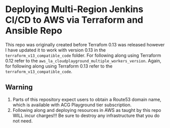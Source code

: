 # Deploying Multi-Region Jenkins CI/CD to AWS via Terraform and Ansible Repo

This repo was originally created before Terrafom 0.13 was released however I have updated it to work with version 0.13 in the `terraform_v13_compatible_code` folder.
For following along using Terraform 0.12 refer to the `aws_la_cloudplayground_multiple_workers_version`.
Again, for following along using Terraform 0.13 refer to the `terraform_v13_compatible_code`.

## Warning
1. Parts of this repository expect users to obtain a Route53 domain name, which is available with ACG Playground tier subscription.
2. Following along and deploying resources in AWS as taught by this repo WILL incur charges!!! Be sure to destroy any infrastructure that you do not need.
